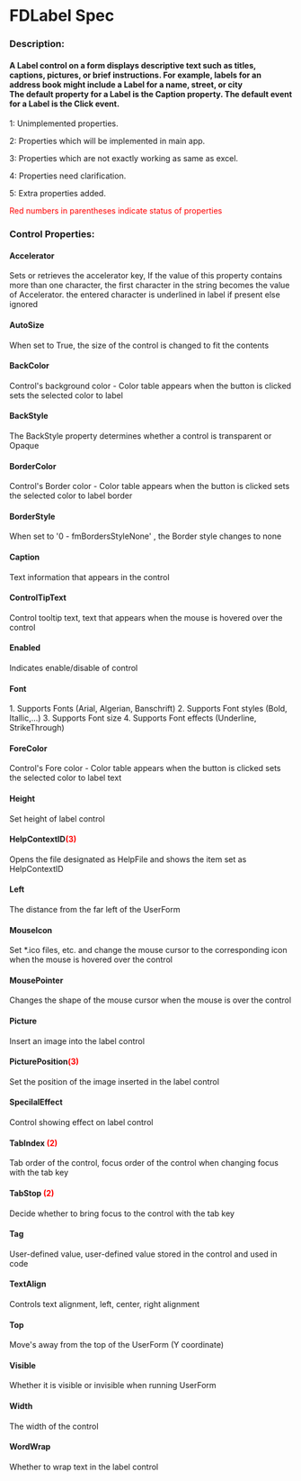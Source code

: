# FDLabel Spec

<h3><b>Description:</b></h3>
<h4>A Label control on a form displays descriptive text such as titles, captions, pictures, or brief instructions. For example, labels for an address book might include a Label for a name, street, or city<br/>
The default property for a Label is the Caption property. The default event for a Label is the Click event.
</h4>

<span>1: Unimplemented properties.</span>

<span>2: Properties which will be implemented in main app.</span>

<span>3: Properties which are not exactly working as same as excel.</span>

<span>4: Properties need clarification.</span>

<span>5: Extra properties added.</span>

<span style='color:red'>Red numbers in parentheses indicate status of properties</span>

<h3><b>Control Properties:</b></h3>
<h4>Accelerator</h4>
<span>Sets or retrieves the accelerator key, If the value of this property contains more than one character, the first character in the string becomes the value of Accelerator. the entered character is underlined in label if present else ignored</span>

<h4>AutoSize </h4>
<span>When set to True, the size of the control is changed to fit the contents</span>

<h4>BackColor</h4>
<span>Control's background color - Color table appears when the button is clicked sets the selected color to label</span>

<h4>BackStyle</h4>
<span>The BackStyle property determines whether a control is transparent or Opaque</span>

<h4>BorderColor</h4>
<span>Control's Border color - Color table appears when the button is clicked sets the selected color to label border</span>

<h4>BorderStyle</h4>
<span>When set to '0 - fmBordersStyleNone' , the Border style changes to none</span>

<h4>Caption</h4>
<span>Text information that appears in the control</span>

<h4>ControlTipText</h4>
<span>Control tooltip text, text that appears when the mouse is hovered over the control</span>

<h4>Enabled</h4>
<span>Indicates enable/disable of control</span>

<h4>Font</h4>
<span>1. Supports Fonts (Arial, Algerian, Banschrift)
2. Supports Font styles (Bold, Itallic,...)
3. Supports Font size
4. Supports Font effects (Underline, StrikeThrough)</span>

<h4>ForeColor</h4>
<span>Control's Fore color - Color table appears when the button is clicked sets the selected color to label text</span>

<h4>Height</h4>
<span>Set height of label control </span>

<h4>HelpContextID<span style="color:red;">(3)</span></h4>
<span> Opens the file designated as HelpFile and shows the item set as HelpContextID</span>

<h4>Left</h4>
<span>The distance from the far left of the UserForm </span>

<h4>MouseIcon</h4>
<span>Set *.ico files, etc. and change the mouse cursor to the corresponding icon when the mouse is hovered over the control</span>

<h4>MousePointer</h4>
<span>Changes the shape of the mouse cursor when the mouse is over the control </span>

<h4>Picture</h4>
<span>Insert an image into the label control</span>

<h4>PicturePosition<span style='color:red'>(3)</span></h4>
<span>Set the position of the image inserted in the label control</span>

<h4>SpecilalEffect</h4>
<span>Control showing effect on label control</span>

<h4>TabIndex <span style='color:red'>(2)</span></h4>
<span>Tab order of the control, focus order of the control when changing focus with the tab key</span>

<h4>TabStop <span style='color:red'>(2)</span></h4>
<span>Decide whether to bring focus to the control with the tab key </span>

<h4>Tag</h4>
<span>User-defined value, user-defined value stored in the control and used in code </span>

<h4>TextAlign</h4>
<span>Controls text alignment, left, center, right alignment</span>

<h4>Top</h4>
<span>Move's away from the top of the UserForm (Y coordinate)</span>

<h4>Visible</h4>
<span>Whether it is visible or invisible when running UserForm</span>

<h4>Width</h4>
<span>The width of the control</span>

<h4>WordWrap</h4>
<span>Whether to wrap text in the label control</span>
